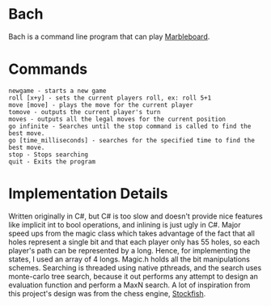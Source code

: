 # Bach
Bach is a command line program that can play [Marbleboard](https://github.com/ajosg/MarbleBoardGame). 

# Commands
```
newgame - starts a new game
roll [x+y] - sets the current players roll, ex: roll 5+1
move [move] - plays the move for the current player
tomove - outputs the current player's turn
moves - outputs all the legal moves for the current position
go infinite - Searches until the stop command is called to find the best move.
go [time_milliseconds] - searches for the specified time to find the best move.
stop - Stops searching
quit - Exits the program
```

# Implementation Details
Written originally in C#, but C# is too slow and doesn't provide nice features like implicit int to bool operations, and inlining is just ugly in C#. Major speed ups from the magic class which takes advantage of the fact that all holes represent a single bit and that each player only has 55 holes, so each player's path can be represented by a long. Hence, for implementing the states, I used an array of 4 longs. Magic.h holds all the bit manipulations schemes. Searching is threaded using native pthreads, and the search uses monte-carlo tree search, because it out performs any attempt to design an evaluation function and perform a MaxN search. A lot of inspiration from this project's design was from the chess engine, [Stockfish](https://github.com/official-stockfish).
